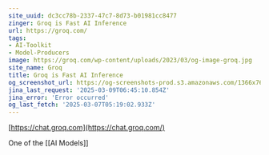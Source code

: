 ```yaml
---
site_uuid: dc3cc78b-2337-47c7-8d73-b01981cc8477
zinger: Groq is Fast AI Inference
url: https://groq.com/
tags:
- AI-Toolkit
- Model-Producers
image: https://groq.com/wp-content/uploads/2023/03/og-image-groq.jpg
site_name: Groq
title: Groq is Fast AI Inference
og_screenshot_url: https://og-screenshots-prod.s3.amazonaws.com/1366x768/80/false/7a536c4a7b6faf0c9b52cba239432629c3758985c167add98ce1b1c770c73e86.jpeg
jina_last_request: '2025-03-09T06:45:10.854Z'
jina_error: 'Error occurred'
og_last_fetch: '2025-03-07T05:19:02.933Z'
---
```


[https://chat.groq.com](https://chat.groq.com/)

One of the [[AI Models]]

